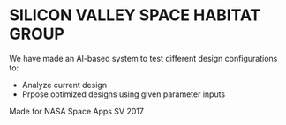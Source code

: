# SILICON VALLEY SPACE HABITAT GROUP

We have made an AI-based system to test different design configurations to:

- Analyze current design
- Prpose optimized designs using given parameter inputs

Made for NASA Space Apps SV 2017
